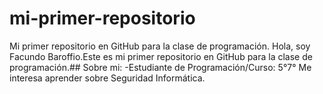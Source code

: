 # mi-primer-repositorio
Mi primer repositorio en GitHub para la clase de programación.
Hola, soy Facundo Baroffio.Este es mi primer repositorio en GitHub para la clase de programación.## Sobre mi:
-Estudiante de Programación/Curso: 5°7°
Me interesa aprender sobre Seguridad Informática.
